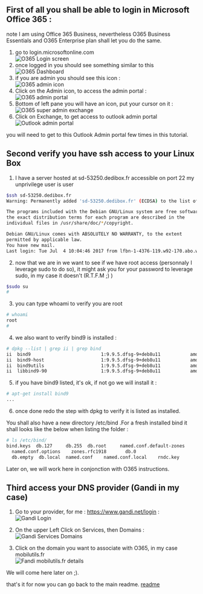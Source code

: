## First of all you shall be able to login in Microsoft Office 365 :  
note I am using Office 365 Business, nevertheless O365 Business Essentials and O365 Enterprise plan shall let you do the same.    
1) go to login.microsoftonline.com  
![O365 Login screen](O365_login.png)  
2) once logged in you should see something similar to this  
![O365 Dashboard](O365_Dashboard.png)  
3) if you are admin you should see this icon :  
![O365 admin icon](O365_AdminIcon.png)  
4) Click on the Admin icon, to access the admin portal :  
![O365 admin portal](O365_AdminPortal.png)
5) Bottom of left pane you will have an icon, put your cursor on it :
![O365 super admin exchange](O365_SuperAdminIcon_Exchange.png)
6) Click on Exchange, to get access to outlook admin portal  
![Outlook admin portal](O365_Outlook_AdminPortal.png)

you will need to get to this Outlook Admin portal few times in this tutorial.

## Second verify you have ssh access to your Linux Box

1) I have a server hosted at sd-53250.dedibox.fr accessible on port 22
my unprivilege user is user  
 
```bash
$ssh sd-53250.dedibox.fr
Warning: Permanently added 'sd-53250.dedibox.fr' (ECDSA) to the list of known hosts.

The programs included with the Debian GNU/Linux system are free software;
the exact distribution terms for each program are described in the
individual files in /usr/share/doc/*/copyright.

Debian GNU/Linux comes with ABSOLUTELY NO WARRANTY, to the extent
permitted by applicable law.
You have new mail.
Last login: Tue Jul  4 10:04:46 2017 from lfbn-1-4376-119.w92-170.abo.wanadoo.fr
```  
2) now that we are in we want to see if we have root access (personnaly I leverage sudo to do so), it might ask you for your password to leverage sudo, in my case it doesn't (R.T.F.M ;) )  
 
```bash
$sudo su
#
```
3) you can type whoami to verify you are root  
 
```bash
# whoami
root
#
```  
4) we also want to verify bind9 is installed :  

```bash
# dpkg --list | grep ii | grep bind
ii  bind9                          1:9.9.5.dfsg-9+deb8u11           amd64        Internet Domain Name Server
ii  bind9-host                     1:9.9.5.dfsg-9+deb8u11           amd64        Version of 'host' bundled with BIND 9.X
ii  bind9utils                     1:9.9.5.dfsg-9+deb8u11           amd64        Utilities for BIND
ii  libbind9-90                    1:9.9.5.dfsg-9+deb8u11           amd64        BIND9 Shared Library used by BIND
```
5) if you have bind9 listed, it's ok, if not go we will install it :  

```bash
# apt-get install bind9
...
```  
6) once done redo the step with dpkg to verify it is listed as installed.  

You shall also have a new directory /etc/bind .For a fresh installed bind it shall looks like the below when listing the folder :  

```bash
# ls /etc/bind/
bind.keys  db.127	  db.255  db.root	  named.conf.default-zones
  named.conf.options	zones.rfc1918		db.0	
  db.empty	db.local  named.conf	named.conf.local	rndc.key
```  

Later on, we will work here in conjonction with O365 instructions.

## Third access your DNS provider (Gandi in my case)
1) Go to your provider, for me : <https://www.gandi.net/login> :  
![Gandi Login](GANDI_Login.png)  

2) On the upper Left Click on Services, then Domains :   
![Gandi Services Domains](GANDI_ServicesDomains.png)  

3) Click on the domain you want to associate with O365, in my case mobilutils.fr  
![Fandi mobilutils.fr details](GANDI_MobilutilsfrDetails.png)  

We will come here later on ;).

that's it for now you can go back to the main readme. [readme](/readme.md)  